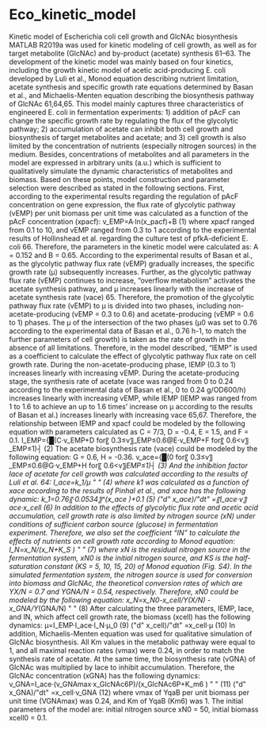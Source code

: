 # Eco_kinetic_model
Kinetic model of Escherichia coli cell growth and GlcNAc biosynthesis
MATLAB R2019a was used for kinetic modeling of cell growth, as well as for target metabolite (GlcNAc) and by-product (acetate) synthesis 61–63. The development of the kinetic model was mainly based on four kinetics, including the growth kinetic model of acetic acid-producing E. coli developed by Luli et al., Monod equation describing nutrient limitation, acetate synthesis and specific growth rate equations determined by Basan et al., and Michaelis-Menten equation describing the biosynthesis pathway of GlcNAc 61,64,65. This model mainly captures three characteristics of engineered E. coli in fermentation experiments: 1) addition of pAcF can change the specific growth rate by regulating the flux of the glycolytic pathway; 2) accumulation of acetate can inhibit both cell growth and biosynthesis of target metabolites and acetate; and 3) cell growth is also limited by the concentration of nutrients (especially nitrogen sources) in the medium. Besides, concentrations of metabolites and all parameters in the model are expressed in arbitrary units (a.u.) which is sufficient to qualitatively simulate the dynamic characteristics of metabolites and biomass. Based on these points, model construction and parameter selection were described as stated in the following sections.
First, according to the experimental results regarding the regulation of pAcF concentration on gene expression, the flux rate of glycolytic pathway (vEMP) per unit biomass per unit time was calculated as a function of the pAcF concentration (xpacf):
  v_EMP=A·ln⁡(x_pacf)+B                              (1)
 where xpacf ranged from 0.1 to 10, and vEMP ranged from 0.3 to 1 according to the experimental results of Hollinshead et al. regarding the culture test of pfkA-deficient E. coli 66. Therefore, the parameters in the kinetic model were calculated as: A = 0.152 and B = 0.65. According to the experimental results of Basan et al., as the glycolytic pathway flux rate (vEMP) gradually increases, the specific growth rate (μ) subsequently increases. Further, as the glycolytic pathway flux rate (vEMP) continues to increase, “overflow metabolism” activates the acetate synthesis pathway, and μ increases linearly with the increase of acetate synthesis rate (vace) 65. Therefore, the promotion of the glycolytic pathway flux rate (vEMP) to μ is divided into two phases, including non-acetate-producing (vEMP = 0.3 to 0.6) and acetate-producing (vEMP = 0.6 to 1) phases. The μ of the intersection of the two phases (μ0 was set to 0.76 according to the experimental data of Basan et al., 0.76 h-1, to match the further parameters of cell growth) is taken as the rate of growth in the absence of all limitations. Therefore, in the model described, “IEMP” is used as a coefficient to calculate the effect of glycolytic pathway flux rate on cell growth rate. During the non-acetate-producing phase, IEMP (0.3 to 1) increases linearly with increasing vEMP. During the acetate-producing stage, the synthesis rate of acetate (vace was ranged from 0 to 0.24 according to the experimental data of Basan et al., 0 to 0.24 g/OD600/h) increases linearly with increasing vEMP, while IEMP (IEMP was ranged from 1 to 1.6 to achieve an up to 1.6 times’ increase on μ according to the results of Basan et al.) increases linearly with increasing vace 65,67. Therefore, the relationship between IEMP and xpacf could be modeled by the following equation with parameters calculated as C = 7/3, D = -0.4, E = 1.5, and F = 0.1.
I_EMP={█(C·v_EMP+D     for〖 0.3≤v〗_EMP≤0.6@E·v_EMP+F         for〖 0.6<v〗_EMP≤1)┤                    (2)
 The acetate biosynthesis rate (vace) could be modeled by the following equation: G = 0.6, H = -0.36.
   v_ace={█(0                  for〖 0.3≤v〗_EMP≤0.6@G·v_EMP+H     for〖 0.6<v〗_EMP≤1)┤                  (3)
And the inhibition factor Iace of acetate for cell growth was calculated according to the results of Luli et al. 64:
I_ace=k_1/μ " "                                    (4)
 where k1 was calculated as a function of xace according to the results of Pinhal et al., and xace has the following dynamic:
k_1=0.76〖·0.0534〗^(x_ace )+0.1                          (5)
("d" x_ace)/"dt" =〖I_ace·v〗_ace·x_cell                             (6)
In addition to the effects of glycolytic flux rate and acetic acid accumulation, cell growth rate is also limited by nitrogen source (xN) under conditions of sufficient carbon source (glucose) in fermentation experiment. Therefore, we also set the coefficient “IN” to calculate the effects of nutrients on cell growth rate according to Monod equation:
I_N=x_N/(x_N+K_S ) " "                                  (7)
 where xN is the residual nitrogen source in the fermentation system, xN0 is the initial nitrogen source, and KS is the half-saturation constant (KS = 5, 10, 15, 20) of Monod equation (Fig. S4). In the simulated fermentation system, the nitrogen source is used for conversion into biomass and GlcNAc, the theoretical conversion rates of which are YX/N = 0.7 and YGNA/N = 0.54, respectively. Therefore, xN0 could be modeled by the following equation:
    x_N=x_N0-x_cell/Y_(X/N) -x_GNA/Y_(GNA/N)  " "                          (8)
After calculating the three parameters, IEMP, Iace, and IN, which affect cell growth rate, the biomass (xcell) has the following dynamics:
μ=I_EMP·I_ace·I_N·μ_0                           (9)
     ("d" x_cell)/"dt" =x_cell·μ                             (10)
In addition, Michaelis-Menten equation was used for qualitative simulation of GlcNAc biosynthesis. All Km values in the metabolic pathway were equal to 1, and all maximal reaction rates (vmax) were 0.24, in order to match the synthesis rate of acetate. At the same time, the biosynthesis rate (vGNA) of GlcNAc was multiplied by Iace to inhibit accumulation. Therefore, the GlcNAc concentration (xGNA) has the following dynamics:
v_GNA=I_ace·(v_GNAmax·x_GlcNAc6P)/(x_GlcNAc6P+K_m6 ) " "                      (11)
  ("d" x_GNA)/"dt" =x_cell·v_GNA                          (12)
 where vmax of YqaB per unit biomass per unit time (VGNAmax) was 0.24, and Km of YqaB (Km6) was 1. The initial parameters of the model are: initial nitrogen source xN0 = 50, initial biomass xcell0 = 0.1.
